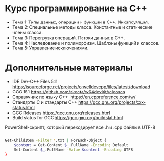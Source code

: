# Курс программирование на С++
- Тема 1: Типы данных, операции и функции в С++. Инкапсуляция.
- Тема 2: Специальные методы класса. Константные и статические члены класса.
- Тема 3: Перегрузка операций. Потоки данных в С++.
- Тема 4: Наследование и полиморфизм. Шаблоны функций и классов.
- Тема 5: Управление исключениями.

# Дополнительные материалы
- IDE Dev-C++ Files​ 5.11​ https://sourceforge.net/projects/orwelldevcpp/files/latest/download
- GCC 15.1 https://github.com/skeeto/w64devkit/releases
- Справочник по языку С++​ ​ https://en.cppreference.com/w/
- Стандарты C и стандарты C++​ https://gcc.gnu.org/projects/cxx-status.html
- GCC Releases​ https://gcc.gnu.org/releases.html
- Build status for GCC​ https://gcc.gnu.org/buildstat.html


PowerShell-скрипт, который перекодирует все .h и .cpp файлы в UTF-8

```bash

Get-ChildItem -Filter *.txt | ForEach-Object {
    $content = Get-Content $_.FullName -Encoding Default
    Set-Content $_.FullName -Value $content -Encoding UTF8
}

```
